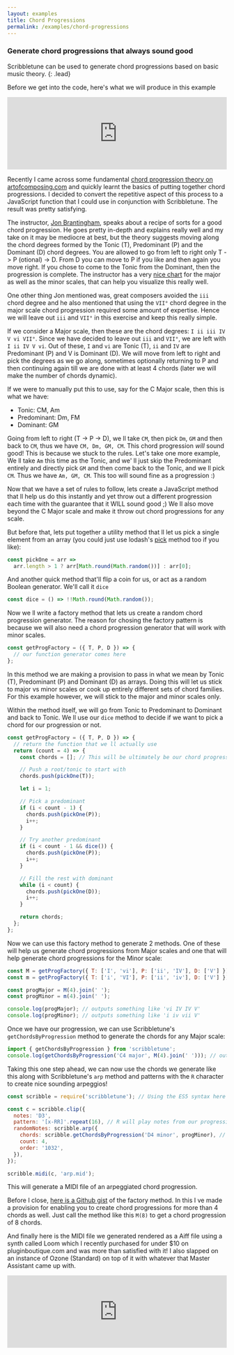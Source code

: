 ```yaml
---
layout: examples
title: Chord Progressions
permalink: /examples/chord-progressions
---
```


### Generate chord progressions that always sound good

Scribbletune can be used to generate chord progressions based on basic music theory.
{: .lead}

Before we get into the code, here's what we will produce in this example

<iframe width="100%" height="166" scrolling="no" frameborder="no" allow="autoplay" src="https://w.soundcloud.com/player/?url=https%3A//api.soundcloud.com/tracks/691481236&color=%23080404&auto_play=false&hide_related=true&show_comments=false&show_user=true&show_reposts=false&show_teaser=false"></iframe>

Recently I came across some fundamental [chord progression theory on artofcomposing.com](https://www.artofcomposing.com/composing-a-chord-progression) and quickly learnt the basics of putting together chord progressions. I decided to convert the repetitive aspect of this process to a JavaScript function that I could use in conjunction with Scribbletune. The result was pretty satisfying.

The instructor, [Jon Brantingham](https://www.artofcomposing.com/author/jonbrantingham), speaks about a recipe of sorts for a good chord progression. He goes pretty in-depth and explains really well and my take on it may be mediocre at best, but the theory suggests moving along the chord degrees formed by the Tonic (T), Predominant (P) and the Dominant (D) chord degrees. You are allowed to go from left to right only T -> P (otional) -> D. From D you can move to P if you like and then again you move right. If you chose to come to the Tonic from the Dominant, then the progression is complete. The instructor has a very [nice chart](https://www.artofcomposing.com/composing-a-chord-progression) for the major as well as the minor scales, that can help you visualize this really well.

One other thing Jon mentioned was, great composers avoided the `iii` chord degree and he also mentioned that using the `VII°` chord degree in the major scale chord progression required some amount of expertise. Hence we will leave out `iii` and `VII°` in this exercise and keep this really simple.

If we consider a Major scale, then these are the chord degrees: `I ii iii IV V vi VII°`. Since we have decided to leave out `iii` and `VII°`, we are left with `I ii IV V vi`. Out of these, `I` and `vi` are Tonic (T), `ii` and `IV` are Predominant (P) and V is Dominant (D). We will move from left to right and pick the degrees as we go along, sometimes optionally returning to P and then continuing again till we are done with at least 4 chords (later we will make the number of chords dynamic).

If we were to manually put this to use, say for the C Major scale, then this is what we have:

- Tonic: CM, Am
- Predominant: Dm, FM
- Dominant: GM

Going from left to right (T -> P -> D), we ll take `CM`, then pick `Dm`, `GM` and then back to `CM`, thus we have `CM, Dm, GM, CM`. This chord progression _will_ sound good! This is because we stuck to the rules. Let's take one more example, We ll take `Am` this time as the Tonic, and we' ll just skip the Predominant entirely and directly pick `GM` and then come back to the Tonic, and we ll pick `CM`. Thus we have `Am, GM, CM`. This too will sound fine as a progression :)

Now that we have a set of rules to follow, lets create a JavaScript method that ll help us do this instantly and yet throw out a different progression each time with the guarantee that it WILL sound good ;) We ll also move beyond the C Major scale and make it throw out chord progressions for any scale.

But before that, lets put together a utility method that ll let us pick a single element from an array (you could just use lodash's [pick](https://www.npmjs.com/package/lodash.pick) method too if you like):

```javascript
const pickOne = arr =>
  arr.length > 1 ? arr[Math.round(Math.random())] : arr[0];
```

And another quick method that'll flip a coin for us, or act as a random Boolean generator. We'll call it `dice`

```javascript
const dice = () => !!Math.round(Math.random());
```

Now we ll write a factory method that lets us create a random chord progression generator. The reason for chosing the factory pattern is because we will also need a chord progression generator that will work with minor scales.

```javascript
const getProgFactory = ({ T, P, D }) => {
  // our function generator comes here
};
```

In this method we are making a provision to pass in what we mean by Tonic (T), Predominant (P) and Dominant (D) as arrays. Doing this will let us stick to major vs minor scales or cook up entirely different sets of chord families. For this example however, we will stick to the major and minor scales only.

Within the method itself, we will go from Tonic to Predominant to Dominant and back to Tonic. We ll use our `dice` method to decide if we want to pick a chord for our progression or not.

```javascript
const getProgFactory = ({ T, P, D }) => {
  // return the function that we ll actually use
  return (count = 4) => {
    const chords = []; // This will be ultimately be our chord progression

    // Push a root/tonic to start with
    chords.push(pickOne(T));

    let i = 1;

    // Pick a predominant
    if (i < count - 1) {
      chords.push(pickOne(P));
      i++;
    }

    // Try another predominant
    if (i < count - 1 && dice()) {
      chords.push(pickOne(P));
      i++;
    }

    // Fill the rest with dominant
    while (i < count) {
      chords.push(pickOne(D));
      i++;
    }

    return chords;
  };
};
```

Now we can use this factory method to generate 2 methods. One of these will help us generate chord progressions from Major scales and one that will help generate chord progressions for the Minor scale:

```javascript
const M = getProgFactory({ T: ['I', 'vi'], P: ['ii', 'IV'], D: ['V'] });
const m = getProgFactory({ T: ['i', 'VI'], P: ['ii', 'iv'], D: ['V'] });

const progMajor = M(4).join(' ');
const progMinor = m(4).join(' ');

console.log(progMajor); // outputs something like 'vi IV IV V'
console.log(progMinor); // outputs something like 'i iv vii V'
```

Once we have our progression, we can use Scribbletune's `getChordsByProgression` method to generate the chords for any Major scale:

```javascript
import { getChordsByProgression } from 'scribbletune';
console.log(getChordsByProgression('C4 major', M(4).join(' '))); // outputs something like 'Am-4 Dm-4 Dm-4 GM-4' which you can use with Scribbletune directly to produce MIDI files or play in the browser
```

Taking this one step ahead, we can now use the chords we generate like this along with Scribbletune's `arp` method and patterns with the `R` character to create nice sounding arpeggios!

```javascript
const scribble = require('scribbletune'); // Using the ES5 syntax here just as an example

const c = scribble.clip({
  notes: 'D3',
  pattern: '[x-RR]'.repeat(16), // R will play notes from our progression
  randomNotes: scribble.arp({
    chords: scribble.getChordsByProgression('D4 minor', progMinor), // We are using the `m` method we generated earlier from our factory method
    count: 4,
    order: '1032',
  }),
});

scribble.midi(c, 'arp.mid');
```

This will generate a MIDI file of an arpeggiated chord progression.

Before I close, [here is a Github gist](https://gist.github.com/walmik/de21deccfb0aea88725bbd9262e9a443) of the factory method. In this I ve made a provision for enabling you to create chord progressions for more than 4 chords as well. Just call the method like this `M(8)` to get a chord progression of 8 chords.

And finally here is the MIDI file we generated rendered as a Aiff file using a synth called Loom which I recently purchased for under \$10 on pluginboutique.com and was more than satisfied with it! I also slapped on an instance of Ozone (Standard) on top of it with whatever that Master Assistant came up with.

<iframe width="100%" height="166" scrolling="no" frameborder="no" allow="autoplay" src="https://w.soundcloud.com/player/?url=https%3A//api.soundcloud.com/tracks/691481236&color=%23080404&auto_play=false&hide_related=true&show_comments=false&show_user=true&show_reposts=false&show_teaser=false"></iframe>
